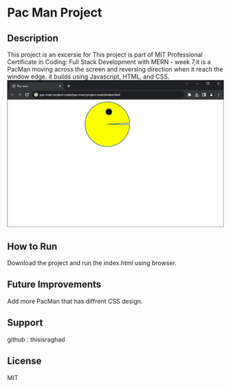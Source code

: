 # Pac Man Project

## Description
This project is an excersie for This project is part of MIT Professional Certificate in Coding: Full Stack Development with MERN - week 7,it is a PacMan moving across the screen and reversing direction when it reach the window edge.
it builds using Javascript, HTML, and CSS.
![pacman, image screenshot](screenshot.png)

## How to Run
Download the project and run the index.html using browser.

## Future Improvements
Add more PacMan that has diffrent CSS design.

## Support
github : thisisraghad

## License
MIT
